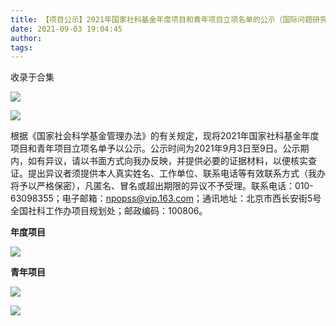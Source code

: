 ```yaml
---
title: 【项目公示】2021年国家社科基金年度项目和青年项目立项名单的公示（国际问题研究类）
date: 2021-09-03 19:04:45
author: 
tags: 
---
```



收录于合集

![](/images/583/2.gif)

![](/images/583/3.png)

根据《国家社会科学基金管理办法》的有关规定，现将2021年国家社科基金年度项目和青年项目立项名单予以公示。公示时间为2021年9月3日至9日。公示期内，如有异议，请以书面方式向我办反映，并提供必要的证据材料，以便核实查证。提出异议者须提供本人真实姓名、工作单位、联系电话等有效联系方式（我办将予以严格保密），凡匿名、冒名或超出期限的异议不予受理。联系电话：010-63098355；电子邮箱：npopss@vip.163.com；通讯地址：北京市西长安街5号全国社科工作办项目规划处；邮政编码：100806。

  

 **年度项目**

  

![](/images/583/4.png)

  

  

 **青年项目**

  

![](/images/583/5.png)

  

  

![](/images/583/6.gif)


